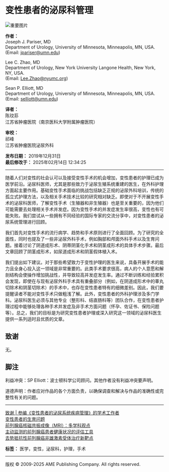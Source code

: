 # 变性患者的泌尿科管理

![重要图片](https://cdn.amegroups.cn/static/image/aabe224ebcad119929cbb68d5fa34e19/aabe224ebcad119929cbb68d5fa34e19.jpg)

**作者：**  
Joseph J. Pariser, MD  
Department of Urology, University of Minnesota, Minneapolis, MN, USA.  
(Email: jpariser@umn.edu)

Lee C. Zhao, MD  
Department of Urology, New York University Langone Health, New York, NY, USA.  
(Email: Lee.Zhao@nyumc.org)

Sean P. Elliott, MD  
Department of Urology, University of Minnesota, Minneapolis, MN, USA.  
(Email: selliott@umn.edu)  

**译者：**  
陈玟荪  
江苏省肿瘤医院（南京医科大学附属肿瘤医院）

**审校：**  
祁峰  
江苏省肿瘤医院泌尿外科

**发布日期：** 2019年12月31日  
**最后修改于：** 2025年02月14日 12:34:25

---  

随着人们对变性的社会认可以及接受变性手术的机会增加，变性患者的护理已成为医学前沿。泌尿科医师，尤其是那些致力于泌尿生殖系统重建的医生，在外科护理方面起主要作用。基础变性手术面临的挑战包括缺乏正规的泌尿外科培训，传统的孤立式护理方法，以及相关手术技术比较的研究相对缺乏。即使对于不开展变性手术的泌尿科医师，了解变性手术（生殖器和非生殖器）也是至关重要的，因为他们可能需要去处理相关手术并发症。因为变性手术的并发症发生率很高，变性也有可能失败。我们尝试从一些拥有不同经验的国际专家的交流分享中，对变性患者的泌尿系统管理进行回顾。

我们首先对变性手术的流行病学、趋势和手术原则进行了全面回顾。为了研究的全面性，同时也提及了一些非泌尿外科手术，例如胸部和颅面外科手术以及生育问题。接着讨论了阴道成形术、阴蒂阴茎化手术和阴茎成形术的具体手术步骤。最后文章回顾了阴茎成形术，如尿道成形术和阴茎假体植入术。

我们提出如下建议。对于那些希望致力于变性护理的医生来说，具备开展手术的能力且全身心投入这一领域是非常重要的。此类手术要求很高，病人的个人意愿和解剖结构会使操作增加挑战性，并导致较高并发症发生率。通过不断训练和经验累积会发现，即使在与现有泌尿外科手术具有重叠部分（例如，在阴道成形术中的睾丸切除术和阴茎切除术）的手术中，也存在变性患者特有的细微差别。因此，我们要提醒读者不能对变性手术只做粗浅了解。此外，变性患者的外科护理涉及多门学科。泌尿科医生必须与其他专业（整形科、结直肠科等）团队合作，在变性患者护理过程中能够处理各种手术并发症及非手术方面问题（怀孕、佐证书、保险问题等）。总之，我们的目标是为研究变性患者护理或深入研究这一领域的泌尿科医生提供一系列适时且优质的文章。

## 致谢

无。

## 脚注

利益冲突：SP Elliott：波士顿科学公司顾问。其他作者没有利益冲突要声明。

道德声明：作者应对作品的各个方面负责，以确保调查和解决与作品的准确性或完整性有关的问题。

---  

[致谢 | 参编《变性患者的泌尿系统疾病管理》的学术工作者](/article/8586)  
[变性患者的生育问题](/article/8577)  
[前列腺癌核磁共振成像（MRI）：多学科观点](/article/7567)  
[主动监测的前列腺癌患者健康状况的评估工具](/article/7347)  
[去势抵抗性前列腺癌非雄激素受体治疗新靶点](/article/7560)  

**标签：** 医学，变性，泌尿科，护理，手术  

---  

版权 © 2009-2025 AME Publishing Company. All rights reserved.
